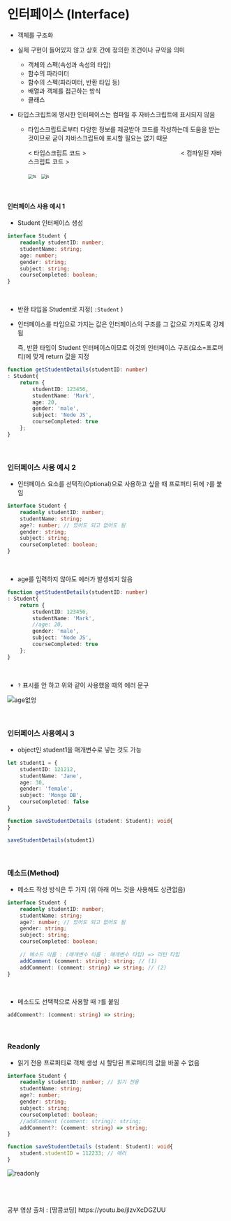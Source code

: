 # 인터페이스 (Interface)

- 객체를 구조화

- 실제 구현이 들어있지 않고 상호 간에 정의한 조건이나 규약을 의미

  - 객체의 스펙(속성과 속성의 타입)
  - 함수의 파라미터
  - 함수의 스펙(파라미터, 반환 타입 등)
  - 배열과 객체를 접근하는 방식
  - 클래스

- 타입스크립트에 명시한 인터페이스는 컴파일 후 자바스크립트에 표시되지 않음

  - 타입스크립트로부터 다양한 정보를 제공받아 코드를 작성하는데 도움을 받는 것이므로 굳이 자바스크립트에 표시할 필요는 없기 때문

    < 타입스크립트 코드 >&nbsp;&nbsp;&nbsp;&nbsp;&nbsp;&nbsp;&nbsp;&nbsp;&nbsp;&nbsp;&nbsp;&nbsp;&nbsp;&nbsp;&nbsp;&nbsp;&nbsp;&nbsp;&nbsp;&nbsp;&nbsp;&nbsp;&nbsp;&nbsp;&nbsp;&nbsp;&nbsp;&nbsp;&nbsp;&nbsp;&nbsp;&nbsp;&nbsp;&nbsp;&nbsp;&nbsp;&nbsp;&nbsp;&nbsp;&nbsp;&nbsp;&nbsp;&nbsp;&nbsp;&nbsp;&nbsp;&nbsp;&nbsp;&nbsp;&nbsp;&nbsp;&nbsp;&nbsp;&nbsp;&nbsp;< 컴파일된 자바스크립트 코드 >

    <img src="https://user-images.githubusercontent.com/24764210/120063991-fa36d880-c0a4-11eb-9591-75c618be0646.PNG" alt="ts" style="zoom: 67%;" />&nbsp;&nbsp;&nbsp;<img src="https://user-images.githubusercontent.com/24764210/120063992-facf6f00-c0a4-11eb-9974-e0e49630179a.PNG" alt="js" style="zoom:67%;" />

<br>

#### 인터페이스 사용 예시 1

- Student 인터페이스 생성

```typescript
interface Student {
    readonly studentID: number;
    studentName: string;
    age: number;
    gender: string;
    subject: string;
    courseCompleted: boolean;
}
```

<br>

- 반환 타입을 Student로 지정( `:Student` )

- 인터페이스를 타입으로 가지는 값은 인터페이스의 구조를 그 값으로 가지도록 강제됨

  즉, 반환 타입이 Student 인터페이스이므로 이것의 인터페이스 구조(요소=프로퍼티)에 맞게 return 값을 지정

```typescript
function getStudentDetails(studentID: number)
: Student{
    return {
        studentID: 123456,
        studentName: 'Mark',
        age: 20,
        gender: 'male',
        subject: 'Node JS',
        courseCompleted: true
    }; 
}
```

<br>

### 인터페이스 사용 예시 2

- 인터페이스 요소를 선택적(Optional)으로 사용하고 싶을 때 프로퍼티 뒤에 `?`를 붙임

```typescript
interface Student {
    readonly studentID: number;
    studentName: string;
    age?: number; // 있어도 되고 없어도 됨
    gender: string;
    subject: string;
    courseCompleted: boolean;
}
```

<br>

- age를 입력하지 않아도 에러가 발생되지 않음

```typescript
function getStudentDetails(studentID: number)
: Student{
    return {
        studentID: 123456,
        studentName: 'Mark',
        //age: 20,
        gender: 'male',
        subject: 'Node JS',
        courseCompleted: true
    }; 
}
```

<br>

- `?` 표시를 안 하고 위와 같이 사용했을 때의 에러 문구

![age없엉](https://user-images.githubusercontent.com/24764210/120062956-b8effa00-c09f-11eb-9d99-7b4ec3230942.png)

<br>

### 인터페이스 사용예시 3

- object인 student1을 매개변수로 넣는 것도 가능

```typescript
let student1 = {
    studentID: 121212,
    studentName: 'Jane',
    age: 30,
    gender: 'female',
    subject: 'Mongo DB',
    courseCompleted: false
}

function saveStudentDetails (student: Student): void{
}

saveStudentDetails(student1)
```

<br>

### 메소드(Method)

- 메소드 작성 방식은 두 가지 (위 아래 어느 것을 사용해도 상관없음)

```typescript
interface Student {
    readonly studentID: number;
    studentName: string;
    age?: number; // 있어도 되고 없어도 됨
    gender: string;
    subject: string;
    courseCompleted: boolean;
    
    // 메소드 이름 : (매개변수 이름 : 매개변수 타입) => 리턴 타입
    addComment (comment: string): string; // (1)
    addComment: (comment: string) => string; // (2)
}
```

<br>

- 메소드도 선택적으로 사용할 때 `?`를 붙임

```typescript
addComment?: (comment: string) => string;
```

<br>

### Readonly

- 읽기 전용 프로퍼티로 객체 생성 시 할당된 프로퍼티의 값을 바꿀 수 없음

```typescript
interface Student {
    readonly studentID: number; // 읽기 전용
    studentName: string;
    age?: number;
    gender: string;
    subject: string;
    courseCompleted: boolean;
    //addComment (comment: string): string;
    addComment?: (comment: string) => string;
}

function saveStudentDetails (student: Student): void{
    student.studentID = 112233; // 에러 
}
```

![readonly](https://user-images.githubusercontent.com/24764210/120063449-34eb4180-c0a2-11eb-91d7-c718bd388293.png)

<br>

<br>

<br>
공부 영상 출처 : [땅콩코딩] https://youtu.be/jlzvXcDGZUU